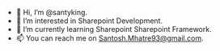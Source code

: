 - 👋 Hi, I’m @santyking.
- 👀 I’m interested in Sharepoint Development.
- 🌱 I’m currently learning Sharepoint Sharepoint Framework.
- 📫 You can reach me on Santosh.Mhatre93@gmail.com.

<!---
santyking/santyking is a ✨ special ✨ repository because its `README.md` (this file) appears on your GitHub profile.
You can click the Preview link to take a look at your changes
--->
